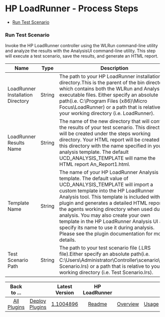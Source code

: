 
# HP LoadRunner - Process Steps


* [Run Test Scenario](#run_test_scenario)


### Run Test Scenario

Invoke the HP LoadRunner controller using the WLRun command-line utility and analyze the results with the AnalysisUI command-line utility. This step will execute a test scenario, save the results, and generate an HTML report.



| Name | Type | Description                                                                                                          | Required |
| ---- | ---- | -------------------------------------------------------------------------------------------------------------------- | -------- |
| LoadRunner Installation Directory | String | The path to your HP LoadRunner installation directory.This is the parent of the bin directory, which contains both the WLRun and AnalysisUI executable files. Either specify an absolute path(i.e. C:\Program Files (x86)\Micro Focus\LoadRunner) or a path that is relative to your working directory (i.e. LoadRunner). | Yes |
| LoadRunner Results Name | String | The name of the new directory that will contain the results of your test scenario. This directory will be created under the steps working directory. Your HTML report will be created in this directory with the name specified in your analysis template. The default UCD\_ANALYSIS\_TEMPLATE will name the HTML report An\_Report1.html. | Yes |
| Template Name | String | The name of your HP LoadRunner Analysis template. The default value of UCD\_ANALYSIS\_TEMPLATE will import a custom template into the HP LoadRunner Analysis tool. This template is included with the plugin and generates a detailed HTML report in the agents working directory when used during analysis. You may also create your own template in the HP LoadRunner Analysis UI and specify its name to use it during analysis. Please see the plugin documentation for more details. | Yes |
| Test Scenario Path | String | The path to your test scenario file (.LRS file).Either specify an absolute path(i.e. C:\Users\Administrator\Controller\scenario\Test Scenario.lrs) or a path that is relative to your working directory (i.e. Test Scenario.lrs). | Yes |



|Back to ...||Latest Version|HP LoadRunner ||||
| :---: | :---: | :---: | :---: | :---: | :---: | :---: |
|[All Plugins](../../index.md)|[Deploy Plugins](../README.md)|[1.1004896](https://raw.githubusercontent.com/UrbanCode/IBM-UCD-PLUGINS/main/files/hp-loadrunner/plugins-hp-loadrunner-1.1004896.zip)|[Readme](README.md)|[Overview](overview.md)|[Usage](usage.md)|[Downloads](downloads.md)|
